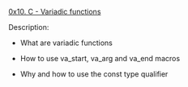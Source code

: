 <a href="https://alx-intranet.hbtn.io/projects/227">0x10. C - Variadic functions </a>

Description:

*  What are variadic functions

*  How to use va_start, va_arg and va_end macros

*  Why and how to use the const type qualifier

